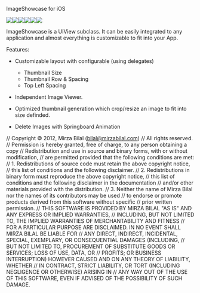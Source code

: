 ImageShowcase for iOS


![](https://github.com/bilalmughal/NLImageShowcase/blob/master/ImageShowcase/images/Screenshots/1.png?raw=true)![](https://github.com/bilalmughal/NLImageShowcase/blob/master/ImageShowcase/images/Screenshots/2.png?raw=true)![](https://github.com/bilalmughal/NLImageShowcase/blob/master/ImageShowcase/images/Screenshots/3.png?raw=true)![](https://github.com/bilalmughal/NLImageShowcase/blob/master/ImageShowcase/images/Screenshots/4.png?raw=true)![](https://github.com/bilalmughal/NLImageShowcase/blob/master/ImageShowcase/images/Screenshots/5.png?raw=true)![](https://github.com/bilalmughal/NLImageShowcase/blob/master/ImageShowcase/images/Screenshots/6.png?raw=true)

ImageShowcase is a UIView subclass. It can be easily integrated to any application
and almost everything is customizable to fit into your App.

Features:
- Customizable layout with configurable (using delegates)
  * Thumbnail Size
  * Thumbnail Row & Spacing
  * Top Left Spacing

- Independent Image Viewer.
- Optimized thumbnail generation which crop/resize an image to fit into size definded.
- Delete Images with Springboard Animation


// Copyright © 2012, Mirza Bilal (bilal@mirzabilal.com)
// All rights reserved.
//  Permission is hereby granted, free of charge, to any person obtaining a copy
// Redistribution and use in source and binary forms, with or without modification,
// are permitted provided that the following conditions are met:
// 1.	Redistributions of source code must retain the above copyright notice,
//       this list of conditions and the following disclaimer.
// 2.	Redistributions in binary form must reproduce the above copyright notice,
//       this list of conditions and the following disclaimer in the documentation
//       and/or other materials provided with the distribution.
// 3.	Neither the name of Mirza Bilal nor the names of its contributors may be used
//       to endorse or promote products derived from this software without specific
//       prior written permission.
// THIS SOFTWARE IS PROVIDED BY MIRZA BILAL "AS IS" AND ANY EXPRESS OR IMPLIED WARRANTIES,
// INCLUDING, BUT NOT LIMITED TO, THE IMPLIED WARRANTIES OF MERCHANTABILITY AND FITNESS
// FOR A PARTICULAR PURPOSE ARE DISCLAIMED. IN NO EVENT SHALL MIRZA BILAL BE LIABLE FOR
// ANY DIRECT, INDIRECT, INCIDENTAL, SPECIAL, EXEMPLARY, OR CONSEQUENTIAL DAMAGES (INCLUDING,
// BUT NOT LIMITED TO, PROCUREMENT OF SUBSTITUTE GOODS OR SERVICES; LOSS OF USE, DATA, OR
// PROFITS; OR BUSINESS INTERRUPTION) HOWEVER CAUSED AND ON ANY THEORY OF LIABILITY, WHETHER
// IN CONTRACT, STRICT LIABILITY, OR TORT (INCLUDING NEGLIGENCE OR OTHERWISE) ARISING IN
// ANY WAY OUT OF THE USE OF THIS SOFTWARE, EVEN IF ADVISED OF THE POSSIBILITY OF SUCH DAMAGE.